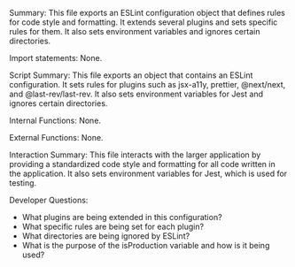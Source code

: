Summary:
This file exports an ESLint configuration object that defines rules for code style and formatting. It extends several plugins and sets specific rules for them. It also sets environment variables and ignores certain directories.

Import statements:
None.

Script Summary:
This file exports an object that contains an ESLint configuration. It sets rules for plugins such as jsx-a11y, prettier, @next/next, and @last-rev/last-rev. It also sets environment variables for Jest and ignores certain directories.

Internal Functions:
None.

External Functions:
None.

Interaction Summary:
This file interacts with the larger application by providing a standardized code style and formatting for all code written in the application. It also sets environment variables for Jest, which is used for testing.

Developer Questions:
- What plugins are being extended in this configuration?
- What specific rules are being set for each plugin?
- What directories are being ignored by ESLint? 
- What is the purpose of the isProduction variable and how is it being used?